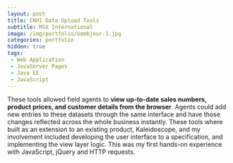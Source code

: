 ```yaml
---
layout: post
title: CNHI Data Upload Tools
subtitle: MSX International
image: /img/portfolio/bombjour-1.jpg
categories: portfolio
hidden: true
tags:
 - Web Application
 - JavaServer Pages
 - Java EE
 - JavaScript
---
```


These tools allowed field agents to **view up-to-date sales numbers, product prices, and customer details from the browser**. Agents could add new entries to these datasets through the same interface and have those changes reflected across the whole business instantly. These tools where built as an extension to an existing product, Kaleidoscope, and my involvement included developing the user interface to a specification, and implementing the view layer logic. This was my first hands-on experience with JavaScript, jQuery and HTTP requests.